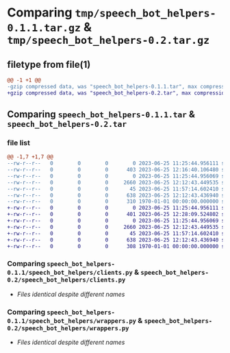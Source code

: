 # Comparing `tmp/speech_bot_helpers-0.1.1.tar.gz` & `tmp/speech_bot_helpers-0.2.tar.gz`

## filetype from file(1)

```diff
@@ -1 +1 @@
-gzip compressed data, was "speech_bot_helpers-0.1.1.tar", max compression
+gzip compressed data, was "speech_bot_helpers-0.2.tar", max compression
```

## Comparing `speech_bot_helpers-0.1.1.tar` & `speech_bot_helpers-0.2.tar`

### file list

```diff
@@ -1,7 +1,7 @@
--rw-r--r--   0        0        0        0 2023-06-25 11:25:44.956111 speech_bot_helpers-0.1.1/README.md
--rw-r--r--   0        0        0      403 2023-06-25 12:16:40.106480 speech_bot_helpers-0.1.1/pyproject.toml
--rw-r--r--   0        0        0        0 2023-06-25 11:25:44.956069 speech_bot_helpers-0.1.1/speech_bot_helpers/__init__.py
--rw-r--r--   0        0        0     2660 2023-06-25 12:12:43.449535 speech_bot_helpers-0.1.1/speech_bot_helpers/clients.py
--rw-r--r--   0        0        0       45 2023-06-25 11:57:14.602410 speech_bot_helpers-0.1.1/speech_bot_helpers/exceptions.py
--rw-r--r--   0        0        0      638 2023-06-25 12:12:43.436940 speech_bot_helpers-0.1.1/speech_bot_helpers/wrappers.py
--rw-r--r--   0        0        0      310 1970-01-01 00:00:00.000000 speech_bot_helpers-0.1.1/PKG-INFO
+-rw-r--r--   0        0        0        0 2023-06-25 11:25:44.956111 speech_bot_helpers-0.2/README.md
+-rw-r--r--   0        0        0      401 2023-06-25 12:28:09.524802 speech_bot_helpers-0.2/pyproject.toml
+-rw-r--r--   0        0        0        0 2023-06-25 11:25:44.956069 speech_bot_helpers-0.2/speech_bot_helpers/__init__.py
+-rw-r--r--   0        0        0     2660 2023-06-25 12:12:43.449535 speech_bot_helpers-0.2/speech_bot_helpers/clients.py
+-rw-r--r--   0        0        0       45 2023-06-25 11:57:14.602410 speech_bot_helpers-0.2/speech_bot_helpers/exceptions.py
+-rw-r--r--   0        0        0      638 2023-06-25 12:12:43.436940 speech_bot_helpers-0.2/speech_bot_helpers/wrappers.py
+-rw-r--r--   0        0        0      308 1970-01-01 00:00:00.000000 speech_bot_helpers-0.2/PKG-INFO
```

### Comparing `speech_bot_helpers-0.1.1/speech_bot_helpers/clients.py` & `speech_bot_helpers-0.2/speech_bot_helpers/clients.py`

 * *Files identical despite different names*

### Comparing `speech_bot_helpers-0.1.1/speech_bot_helpers/wrappers.py` & `speech_bot_helpers-0.2/speech_bot_helpers/wrappers.py`

 * *Files identical despite different names*

